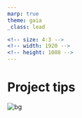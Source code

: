 ```yaml
---
marp: true
theme: gaia
_class: lead

<!-- size: 4:3 -->
<!-- width: 1920 -->
<!-- height: 1080 -->
---
```



<!-- _class: invert -->
# **Project tips**

<!-- 960px preview -->
<!-- ![bg](https://ipfs.io/ipfs/QmVv73K78yysLhq5r16ZBUVUQ6mnw8DKfNMrTGxjJs4788) -->

<!--
![bg](https://bafybeifdf6t2elc24tlxggq4r4h7vgyvrkevojokjzu4ekkrxxqrswfqrm.ipfs.infura-ipfs.io/)
-->


![bg](https://images.unsplash.com/photo-1594047752131-1ec0a6dfa4fc)


<!--
![bg](https://archive.smashing.media/assets/344dbf88-fdf9-42bb-adb4-46f01eedd629/431d55c0-9712-4196-8dd6-85b14088a9f1/moments-of-happiness-lion.gif) -->
